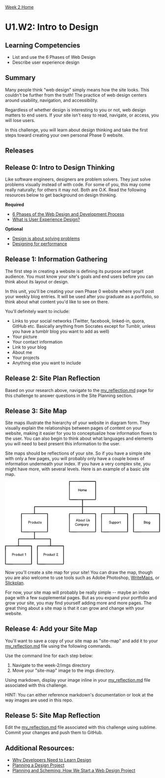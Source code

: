 [Week 2 Home](../)

# U1.W2: Intro to Design

## Learning Competencies
- List and use the 6 Phases of Web Design
- Describe user experience design

## Summary
Many people think "web design" simply means how the site looks. This couldn't be further from the truth! The practice of web design centers around usability, navigation, and accessibility.

Regardless of whether design is interesting to you or not, web design
matters to end users. If your site isn't easy to read, navigate, or access, you will lose users.

In this challenge, you will learn about design thinking and take the first steps toward creating your own personal Phase 0 website.

## Releases

## Release 0: Intro to Design Thinking
Like software engineers, designers are problem solvers. They just solve problems visually instead of with code. For some of you, this may come really naturally;
for others it may not. Both are O.K. Read the following resources below to get background on design thinking.

**Required**
- [6 Phases of the Web Design and Development Process](http://www.idesignstudios.com/blog/web-design/phases-web-design-development-process/#.UxuuUuddUtU)
- [What is User Experience Design?](http://www.smashingmagazine.com/2010/10/05/what-is-user-experience-design-overview-tools-and-resources/)

**Optional**
- [Design is about solving problems](http://www.smashingmagazine.com/2011/08/24/design-solving-problems/)
- [Designing for performance](https://speakerdeck.com/lara/designing-for-performance)

## Release 1: Information Gathering
The first step in creating a website is defining its purpose and target audience. You must know your site's goals and end users before you can think about its layout or design.

In this unit, you'll be creating your own Phase 0 website where you'll post your weekly blog entries. It will be used after you graduate as a portfolio, so think about what content you'd like to see on there.

You'll definitely want to include:

 - Links to your social networks (Twitter, facebook, linked-in, quora, GitHub etc. Basically anything from Socrates except for Tumblr, unless you have a tumblr blog you want to add as well)
  - Your picture
  - Your contact information
  - Link to your blog
  - About me
  - Your projects
  - Anything else you want to include

## Release 2: Site Plan Reflection

Based on your research above, navigate to the [my_reflection.md](my_reflection.md) page for this challenge to answer questions in the Site Planning section.

## Release 3: Site Map

Site maps illustrate the hierarchy of your website in diagram form. They visually explain the relationships between pages of content on your website, making it easier for you to conceptualize how information flows to the user. You can also begin to think about what languages and elements you will need to best present this information to the user.

Site maps should be reflections of your site. So if you have a simple site with only a few pages, you will probably only have a couple boxes of information underneath your index. If you have a very complex site, you might have more, with several levels. Here is an example of a basic site map.

![site map](../imgs/sitemap.png)

Now you'll create a site map for your site! You can draw the map, though you are also welcome to use tools such as Adobe Photoshop, [WriteMaps](http://www.writemaps.com), or [Slickplan](http://www.slickplan.com).

For now, your site map will probably be really simple -- maybe an index page with a few supplemental pages. But as you expand your portfolio and grow your site, you may find yourself adding more and more pages. The great thing about a site map is that it can grow and change with your website.

## Release 4: Add your Site Map
You'll want to save a copy of your site map as "site-map" and add it to your [my_reflection.md](my_reflection.md) file using the following commands.

Use the command line for each step below:
  1. Navigate to the week-2/imgs directory
  2. Move your "site-map" image to the imgs directory.

Using markdown, display your image inline in your [my_reflection.md](my_reflection.md) file associated with this challenge.

  HINT: You can either reference markdown's documentation or look at the way images are used in this repo.

## Release 5: Site Map Reflection

Edit the [my_reflection.md](my_reflection.md) file associated with this challenge using sublime. Commit your changes and push them to GitHub.

## Additional Resources:
- [Why Developers Need to Learn Design](http://www.cognition.happycog.com/article/why-developers-need-to-learn-design)
- [Planning a Design Project](http://webdesign.tutsplus.com/articles/planning-a-design-project--webdesign-13277)
- [Planning and Scheming: How We Start a Web Design Project](http://www.bigseadesign.com/web-design/planning-and-scheming-how-we-start-a-web-design-project)
